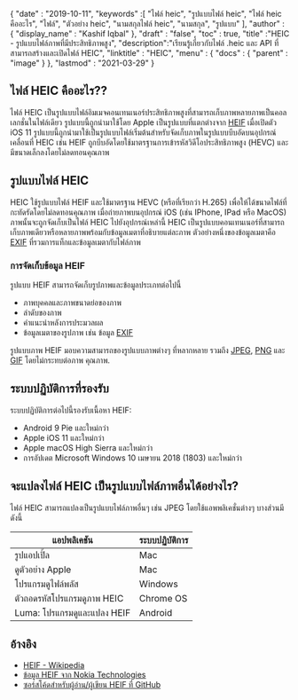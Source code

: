 {
  "date" : "2019-10-11",
  "keywords" :[ "ไฟล์ heic", "รูปแบบไฟล์ heic", "ไฟล์ heic คืออะไร", "ไฟล์", "ตัวอย่าง heic", "นามสกุลไฟล์ heic", "นามสกุล", "รูปแบบ" ],
  "author" : {
    "display_name" : "Kashif Iqbal"
},
  "draft" : "false",
  "toc" : true,
  "title" :"HEIC - รูปแบบไฟล์ภาพที่มีประสิทธิภาพสูง",
  "description":"เรียนรู้เกี่ยวกับไฟล์ .heic และ API ที่สามารถสร้างและเปิดไฟล์ HEIC",
  "linktitle" : "HEIC",
  "menu" : {
    "docs" : {
      "parent" : "image"
}
},
  "lastmod" : "2021-03-29"
}

## ไฟล์ HEIC คืออะไร??

ไฟล์ HEIC เป็นรูปแบบไฟล์อิมเมจคอนเทนเนอร์ประสิทธิภาพสูงที่สามารถเก็บภาพหลายภาพเป็นคอลเลกชั่นในไฟล์เดียว รูปแบบนี้ถูกนำมาใช้โดย Apple เป็นรูปแบบที่แตกต่างจาก [HEIF](/th/image/heif/) เมื่อเปิดตัว iOS 11 รูปแบบนี้ถูกนำมาใช้เป็นรูปแบบไฟล์เริ่มต้นสำหรับจัดเก็บภาพในรูปแบบบีบอัดบนอุปกรณ์เคลื่อนที่ HEIC เช่น HEIF ถูกบีบอัดโดยใช้มาตรฐานการเข้ารหัสวิดีโอประสิทธิภาพสูง (HEVC) และมีขนาดเล็กลงโดยไม่ลดทอนคุณภาพ

## รูปแบบไฟล์ HEIC

HEIC ใช้รูปแบบไฟล์ HEIF และใช้มาตรฐาน HEVC (หรือที่เรียกว่า H.265) เพื่อให้ได้ขนาดไฟล์ที่กะทัดรัดโดยไม่ลดทอนคุณภาพ เมื่อถ่ายภาพบนอุปกรณ์ iOS (เช่น IPhone, IPad หรือ MacOS) ภาพนั้นจะถูกจัดเก็บเป็นไฟล์ HEIC ไปยังอุปกรณ์เหล่านี้ HEIC เป็นรูปแบบคอนเทนเนอร์ที่สามารถเก็บภาพเดียวหรือหลายภาพพร้อมกับข้อมูลเมตาที่อธิบายแต่ละภาพ ตัวอย่างหนึ่งของข้อมูลเมตาคือ [EXIF](/th/image/exif/) ที่รวมการแท็กและข้อมูลเมตากับไฟล์ภาพ

### การจัดเก็บข้อมูล HEIF

รูปแบบ HEIF สามารถจัดเก็บรูปภาพและข้อมูลประเภทต่อไปนี้

* ภาพบุคคลและภาพขนาดย่อของภาพ
* ลำดับของภาพ
* คำแนะนำหลังการประมวลผล
* ข้อมูลเมตาของรูปภาพ เช่น ข้อมูล [EXIF](/th/image/exif/)

รูปแบบภาพ HEIF มอบความสามารถของรูปแบบภาพต่างๆ ที่หลากหลาย รวมถึง [JPEG](/th/image/jpeg/), [PNG](/th/image/png/) และ [GIF](/th/image/gif/) โดยไม่กระทบต่อภาพ คุณภาพ.

## ระบบปฏิบัติการที่รองรับ

ระบบปฏิบัติการต่อไปนี้รองรับเนื้อหา HEIF:

* Android 9 Pie และใหม่กว่า
* Apple iOS 11 และใหม่กว่า
* Apple macOS High Sierra และใหม่กว่า
* การอัปเดต Microsoft Windows 10 เมษายน 2018 (1803) และใหม่กว่า

## จะแปลงไฟล์ HEIC เป็นรูปแบบไฟล์ภาพอื่นได้อย่างไร?

ไฟล์ HEIC สามารถแปลงเป็นรูปแบบไฟล์ภาพอื่นๆ เช่น JPEG โดยใช้แอพพลิเคชั่นต่างๆ บางส่วนมีดังนี้

|แอปพลิเคชัน|ระบบปฏิบัติการ|
---|---|
|รูปแอปเปิ้ล |Mac|
|ดูตัวอย่าง Apple |Mac|
|โปรแกรมดูไฟล์พลัส|Windows|
|ตัวถอดรหัสโปรแกรมดูภาพ HEIC |Chrome OS|
|Luma: โปรแกรมดูและแปลง HEIF |Android|

## อ้างอิง

* [HEIF - Wikipedia](https://en.wikipedia.org/wiki/High_Efficiency_Image_File_Format)
* [ข้อมูล HEIF จาก Nokia Technologies](https://nokiatech.github.io/heif/)
* [ซอร์สโค้ดสำหรับผู้อ่าน/ผู้เขียน HEIF ที่ GitHub](https://github.com/nokiatech/heif)

